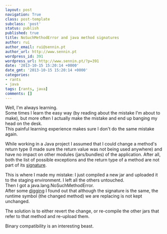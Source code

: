 ```yaml
---
layout: post
navigation: True
class: post-template
subclass: 'post'
status: publish
published: true
title: NoSuchMethodError and java method signatures
author: rui
author_email: rui@sennin.pt
author_url: http://www.sennin.pt
wordpress_id: 391
wordpress_url: http://www.sennin.pt/?p=391
date: '2013-10-15 15:20:14 +0000'
date_gmt: '2013-10-15 15:20:14 +0000'
categories:
- rants
- java
tags: [rants, java]
comments: []
---
```

<p>Well, I'm always learning.<br />
Some times I learn the easy way (by reading about the mistake I'm about to make), but more often I actually make the mistake and end up banging my head on the desk.<br />
This painful learning experience makes sure I don't do the same mistake again.</p>
<p>While working in a Java project I assumed that I could change a method's return type (I made sure the return value was not being used anywhere) and have no impact on other modules (jars/bundles) of the application. After all, both the list of possible exceptions and the return type of a method are not part of its <a href="http://en.wikipedia.org/wiki/Method_signature#Method_Signature">signature</a>.</p>
<p>This is where I made my mistake: I just compiled a new jar and uploaded it to the staging environment. I left all the others untouched.<br />
Then I got a java.lang.NoSuchMethodError.<br />
After some <a href="http://stackoverflow.com/questions/1134054/changing-return-type-of-method-gives-java-lang-nosuchmethoderror">digging</a> I found out that although the signature is the same, the runtime symbol (the changed method) we are replacing is not kept unchanged.</p>
<p>The solution is to either revert the change, or re-compile the other jars that refer to that method and re-upload them.</p>
<p>Binary compatibility is an interesting beast.</p>
